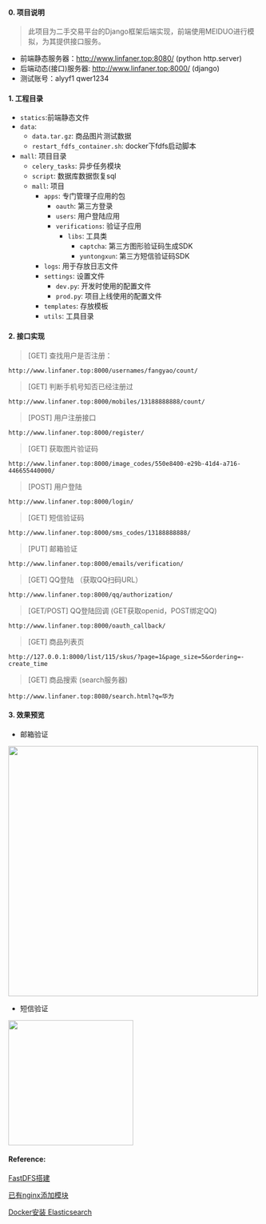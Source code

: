 #### 0. 项目说明
> 此项目为二手交易平台的Django框架后端实现，前端使用MEIDUO进行模拟，为其提供接口服务。
- 前端静态服务器：http://www.linfaner.top:8080/ (python http.server)
- 后端动态(接口)服务器: http://www.linfaner.top:8000/ (django)
- 测试账号：alyyf1 qwer1234

#### 1. 工程目录
- `statics`:前端静态文件
- `data`:
    - `data.tar.gz`: 商品图片测试数据
    - `restart_fdfs_container.sh`: docker下fdfs启动脚本
- `mall`: 项目目录
    - `celery_tasks`: 异步任务模块
    - `script`: 数据库数据恢复sql
    - `mall`: 项目
        - `apps`: 专门管理子应用的包
            - `oauth`: 第三方登录
            - `users`: 用户登陆应用
            - `verifications`: 验证子应用
                - `libs`: 工具类
                    - `captcha`: 第三方图形验证码生成SDK
                    - `yuntongxun`: 第三方短信验证码SDK 
        -  `logs`: 用于存放日志文件
        - `settings`: 设置文件
            - `dev.py`: 开发时使用的配置文件
            - `prod.py`: 项目上线使用的配置文件
        - `templates`: 存放模板
        -  `utils`: 工具目录
 
#### 2. 接口实现 
> [GET] 查找用户是否注册：
```
http://www.linfaner.top:8000/usernames/fangyao/count/
```
> [GET] 判断手机号知否已经注册过 
```
http://www.linfaner.top:8000/mobiles/13188888888/count/
```
> [POST] 用户注册接口
```
http://www.linfaner.top:8000/register/
```
> [GET] 获取图片验证码
```
http://www.linfaner.top:8000/image_codes/550e8400-e29b-41d4-a716-446655440000/
```
> [POST] 用户登陆
```
http://www.linfaner.top:8000/login/
```
> [GET] 短信验证码
```
http://www.linfaner.top:8000/sms_codes/13188888888/
```
> [PUT] 邮箱验证
```
http://www.linfaner.top:8000/emails/verification/
```
> [GET] QQ登陆 （获取QQ扫码URL）
```
http://www.linfaner.top:8000/qq/authorization/
```
> [GET/POST] QQ登陆回调 (GET获取openid，POST绑定QQ)
```
http://www.linfaner.top:8000/oauth_callback/
```
> [GET] 商品列表页
```
http://127.0.0.1:8000/list/115/skus/?page=1&page_size=5&ordering=-create_time
```
> [GET] 商品搜索 (search服务器)
```
http://www.linfaner.top:8080/search.html?q=华为
```

 #### 3. 效果预览
 - 邮箱验证

 <img src="https://s1.ax1x.com/2020/10/25/Bm2YtK.png" alt="" width="500">
 
 - 短信验证
 
 <img src="https://s1.ax1x.com/2020/10/25/Bm2tfO.jpg" alt="" width="250" >
 
 
 #### Reference:
 
 [FastDFS搭建](https://support.huaweicloud.com/prtg-kunpengat/fastdfs_01_0001.html)
 
 [已有nginx添加模块](https://blog.seosiwei.com/detail/28)
 
 [Docker安装 Elasticsearch](https://www.elastic.co/guide/en/elasticsearch/reference/7.5/docker.html#docker-cli-run-dev-mode)